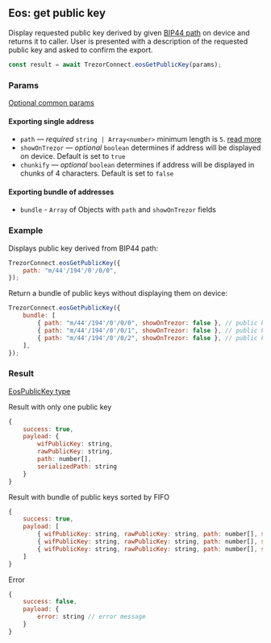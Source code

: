 ## Eos: get public key

Display requested public key derived by given [BIP44 path](../path.md) on device and returns it to caller.
User is presented with a description of the requested public key and asked to confirm the export.

```javascript
const result = await TrezorConnect.eosGetPublicKey(params);
```

### Params

[Optional common params](commonParams.md)

#### Exporting single address

-   `path` — _required_ `string | Array<number>` minimum length is `5`. [read more](../path.md)
-   `showOnTrezor` — _optional_ `boolean` determines if address will be displayed on device. Default is set to `true`
-   `chunkify` — _optional_ `boolean` determines if address will be displayed in chunks of 4 characters. Default is set to `false`

#### Exporting bundle of addresses

-   `bundle` - `Array` of Objects with `path` and `showOnTrezor` fields

### Example

Displays public key derived from BIP44 path:

```javascript
TrezorConnect.eosGetPublicKey({
    path: "m/44'/194'/0'/0/0",
});
```

Return a bundle of public keys without displaying them on device:

```javascript
TrezorConnect.eosGetPublicKey({
    bundle: [
        { path: "m/44'/194'/0'/0/0", showOnTrezor: false }, // public key 1
        { path: "m/44'/194'/0'/0/1", showOnTrezor: false }, // public key 2
        { path: "m/44'/194'/0'/0/2", showOnTrezor: false }, // public key 3
    ],
});
```

### Result

[EosPublicKey type](https://github.com/Cerberus-Wallet/cerberus-suite/blob/develop/packages/connect/src/types/api/eos/index.ts)

Result with only one public key

```javascript
{
    success: true,
    payload: {
        wifPublicKey: string,
        rawPublicKey: string,
        path: number[],
        serializedPath: string
    }
}
```

Result with bundle of public keys sorted by FIFO

```javascript
{
    success: true,
    payload: [
        { wifPublicKey: string, rawPublicKey: string, path: number[], serializedPath: string }, // public key 1
        { wifPublicKey: string, rawPublicKey: string, path: number[], serializedPath: string }, // public key 2
        { wifPublicKey: string, rawPublicKey: string, path: number[], serializedPath: string }  // public key 3
    ]
}
```

Error

```javascript
{
    success: false,
    payload: {
        error: string // error message
    }
}
```
